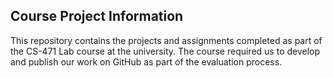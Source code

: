 ## Course Project Information

This repository contains the projects and assignments completed as part of the CS-471 Lab course at the university. The course required us to develop and publish our work on GitHub as part of the evaluation process.
